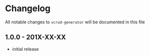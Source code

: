 # Changelog

All notable changes to `vcrud-generator` will be documented in this file

## 1.0.0 - 201X-XX-XX

- initial release
